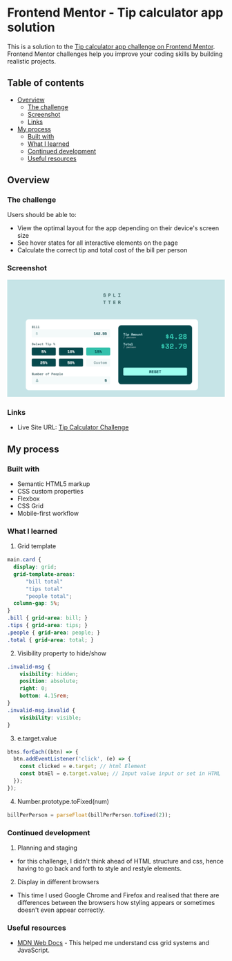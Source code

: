 # Frontend Mentor - Tip calculator app solution

This is a solution to the [Tip calculator app challenge on Frontend Mentor](https://www.frontendmentor.io/challenges/tip-calculator-app-ugJNGbJUX). Frontend Mentor challenges help you improve your coding skills by building realistic projects.

## Table of contents

- [Overview](#overview)
  - [The challenge](#the-challenge)
  - [Screenshot](#screenshot)
  - [Links](#links)
- [My process](#my-process)
  - [Built with](#built-with)
  - [What I learned](#what-i-learned)
  - [Continued development](#continued-development)
  - [Useful resources](#useful-resources)

## Overview

### The challenge

Users should be able to:

- View the optimal layout for the app depending on their device's screen size
- See hover states for all interactive elements on the page
- Calculate the correct tip and total cost of the bill per person

### Screenshot

![Tip Calculator](./images/tip-calculator.png)


### Links

- Live Site URL: [Tip Calculator Challenge](https://tsune-web.github.io/tip_calculator_app/)

## My process

### Built with

- Semantic HTML5 markup
- CSS custom properties
- Flexbox
- CSS Grid
- Mobile-first workflow


### What I learned

1. Grid template
```css
main.card {
  display: grid;
  grid-template-areas: 
      "bill total"
      "tips total"
      "people total";
  column-gap: 5%;
}
.bill { grid-area: bill; }
.tips { grid-area: tips; }
.people { grid-area: people; }
.total { grid-area: total; }
```

2. Visibility property to hide/show
```css
.invalid-msg {
    visibility: hidden;
    position: absolute;
    right: 0;
    bottom: 4.15rem;
}
.invalid-msg.invalid {
    visibility: visible;
}
```

3. e.target.value
```js
btns.forEach((btn) => {
  btn.addEventListener('click', (e) => {
    const clicked = e.target; // html Element
    const btnEl = e.target.value; // Input value input or set in HTML
  });
});
```

4. Number.prototype.toFixed(num)
```js
billPerPerson = parseFloat(billPerPerson.toFixed(2));
```


### Continued development

1. Planning and staging
  - for this challenge, I didn't think ahead of HTML structure and css, hence having to go back and forth to style and restyle elements.
2. Display in different browsers
  - This time I used Google Chrome and Firefox and realised that there are differences between the browsers how styling appears or sometimes doesn't even appear correctly.


### Useful resources

- [MDN Web Docs](https://developer.mozilla.org/en-US/) - This helped me understand css grid systems and JavaScript.
